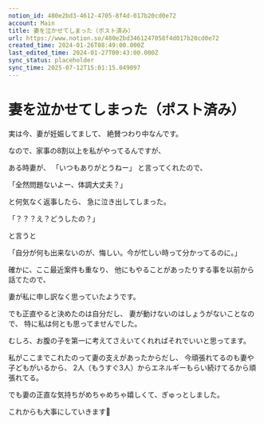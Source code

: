```yaml
---
notion_id: 480e2bd3-4612-4705-8f4d-017b20cd0e72
account: Main
title: 妻を泣かせてしまった（ポスト済み）
url: https://www.notion.so/480e2bd3461247058f4d017b20cd0e72
created_time: 2024-01-26T08:49:00.000Z
last_edited_time: 2024-01-27T00:43:00.000Z
sync_status: placeholder
sync_time: 2025-07-12T15:01:15.049097
---
```

# 妻を泣かせてしまった（ポスト済み）



実は今、妻が妊娠してまして、
絶賛つわり中なんです。

なので、家事の8割以上を私がやってるんですが、

ある時妻が、
「いつもありがとうねー」
と言ってくれたので、

「全然問題ないよー、体調大丈夫？」

と何気なく返事したら、
急に泣き出してしまった。

「？？？え？どうしたの？」

と言うと

「自分が何も出来ないのが、悔しい。今が忙しい時って分かってるのに。」



確かに、ここ最近案件も重なり、
他にもやることがあったりする事を以前から話てたので、

妻が私に申し訳なく思っていたようです。


でも正直やると決めたのは自分だし、
妻が動けないのはしょうがないことなので、
特に私は何とも思ってませんでした。

むしろ、お腹の子を第一に考えてさえいてくれればそれでいいと思ってます。


私がここまでこれたのって妻の支えがあったからだし、
今頑張れてるのも妻や子どもがいるから、
2人（もうすぐ3人）からエネルギーもらい続けてるから頑張れてる。


でも妻の正直な気持ちがめちゃめちゃ嬉しくて、ぎゅっとしました。


これからも大事にしていきます💪